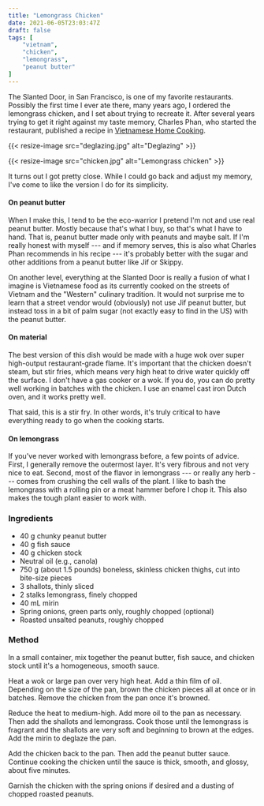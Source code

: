 ```yaml
---
title: "Lemongrass Chicken"
date: 2021-06-05T23:03:47Z
draft: false
tags: [
    "vietnam",
    "chicken",
    "lemongrass",
    "peanut butter"
]
---
```


The Slanted Door, in San Francisco, is one of my favorite restaurants. Possibly the first time I ever ate there, many years ago, I ordered the lemongrass chicken, and I set about trying to recreate it. After several years trying to get it right against my taste memory, Charles Phan, who started the restaurant, published a recipe in [Vietnamese Home Cooking](https://www.penguinrandomhouse.com/books/209665/vietnamese-home-cooking-by-charles-phan/).

{{< resize-image src="deglazing.jpg" alt="Deglazing" >}}

{{< resize-image src="chicken.jpg" alt="Lemongrass chicken" >}}

It turns out I got pretty close. While I could go back and adjust my memory, I've come to like the version I do for its simplicity.

#### On peanut butter

When I make this, I tend to be the eco-warrior I pretend I'm not and use real peanut butter. Mostly because that's what I buy, so that's what I have to hand. That is, peanut butter made only with peanuts and maybe salt. If I'm really honest with myself --- and if memory serves, this is also what Charles Phan recommends in his recipe --- it's probably better with the sugar and other additions from a peanut butter like Jif or Skippy.

On another level, everything at the Slanted Door is really a fusion of what I imagine is Vietnamese food as its currently cooked on the streets of Vietnam and the "Western" culinary tradition. It would not surprise me to learn that a street vendor would (obviously) not use Jif peanut butter, but instead toss in a bit of palm sugar (not exactly easy to find in the US) with the peanut butter.

#### On material

The best version of this dish would be made with a huge wok over super high-output restaurant-grade flame. It's important that the chicken doesn't steam, but stir fries, which means very high heat to drive water quickly off the surface. I don't have a gas cooker or a wok. If you do, you can do pretty well working in batches with the chicken. I use an enamel cast iron Dutch oven, and it works pretty well.

That said, this is a stir fry. In other words, it's truly critical to have everything ready to go when the cooking starts.

#### On lemongrass

If you've never worked with lemongrass before, a few points of advice. First, I generally remove the outermost layer. It's very fibrous and not very nice to eat. Second, most of the flavor in lemongrass --- or really any herb --- comes from crushing the cell walls of the plant. I like to bash the lemongrass with a rolling pin or a meat hammer before I chop it. This also makes the tough plant easier to work with.

### Ingredients

* 40 g chunky peanut butter
* 40 g fish sauce
* 40 g chicken stock
* Neutral oil (e.g., canola)
* 750 g (about 1.5 pounds) boneless, skinless chicken thighs, cut into bite-size pieces
* 3 shallots, thinly sliced
* 2 stalks lemongrass, finely chopped
* 40 mL mirin
* Spring onions, green parts only, roughly chopped (optional)
* Roasted unsalted peanuts, roughly chopped

### Method

In a small container, mix together the peanut butter, fish sauce, and chicken stock until it's a homogeneous, smooth sauce.

Heat a wok or large pan over very high heat. Add a thin film of oil. Depending on the size of the pan, brown the chicken pieces all at once or in batches. Remove the chicken from the pan once it's browned.

Reduce the heat to medium-high. Add more oil to the pan as necessary. Then add the shallots and lemongrass. Cook those until the lemongrass is fragrant and the shallots are very soft and beginning to brown at the edges. Add the mirin to deglaze the pan.

Add the chicken back to the pan. Then add the peanut butter sauce. Continue cooking the chicken until the sauce is thick, smooth, and glossy, about five minutes.

Garnish the chicken with the spring onions if desired and a dusting of chopped roasted peanuts.


